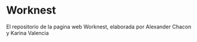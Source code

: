 # Worknest
El repositorio de la pagina web Worknest, elaborada por Alexander Chacon y Karina Valencia
